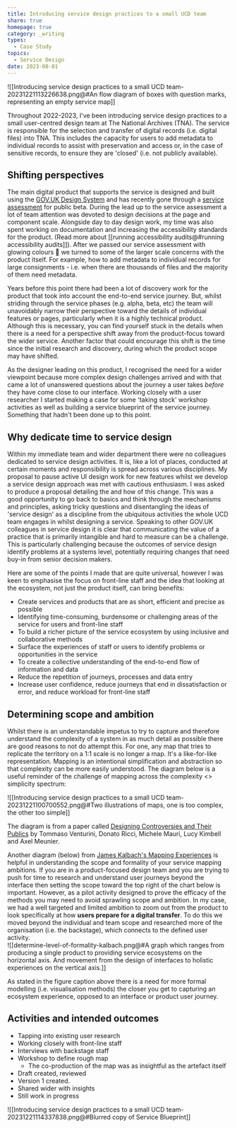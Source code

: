 ```yaml
---
title: Introducing service design practices to a small UCD team
share: true
homepage: true
category: _writing
types:
  - Case Study
topics:
  - Service Design
date: 2023-08-01
---
```



![[Introducing service design practices to a small UCD team-20231221113226638.png@#An flow diagram of boxes with question marks, representing an empty service map]]

Throughout 2022-2023, I've been introducing service design practices to a small user-centred design team at The National Archives (TNA). The service is responsible for the selection and transfer of digital records (i.e. digital files) into TNA. This includes the capacity for users to add metadata to individual records to assist with preservation and access or, in the case of sensitive records, to ensure they are 'closed' (i.e. not publicly available). 

## Shifting perspectives

The main digital product that supports the service is designed and built using the [GOV.UK Design System](https://design-system.service.gov.uk/) and has recently gone through a [service assessment](https://www.gov.uk/service-manual/service-assessments/how-service-assessments-work) for public beta. During the lead up to the service assessment a lot of team attention was devoted to design decisions at the page and component scale. Alongside day to day design work, my time was also spent working on documentation and increasing the accessibility standards for the product. (Read more about [[running accessibility audits@#running accessibility audits]]). After we passed our service assessment with glowing colours 💅 we turned to some of the larger scale concerns with the product itself. For example, how to add metadata to individual records for large consignments - i.e. when there are thousands of files and the majority of them need metadata.  

Years before this point there had been a lot of discovery work for the product that took into account the end-to-end service journey. But, whilst striding through the service phases (e.g. alpha, beta, etc) the team will unavoidably narrow their perspective toward the details of individual features or pages, particularly when it is a highly technical product. Although this is necessary, you can find yourself stuck in the details when there is a need for a perspective shift away from the product-focus toward the wider service. Another factor that could encourage this shift is the time since the initial research and discovery, during which the product scope may have shifted. 

As the designer leading on this product, I recognised the need for a wider viewpoint because more complex design challenges arrived and with that came a lot of unanswered questions about the journey a user takes *before* they have come close to our interface. Working closely with a user researcher I started making a case for some 'taking stock' workshop activities as well as building a service blueprint of the service journey. Something that hadn't been done up to this point.   

## Why dedicate time to service design

Within my immediate team and wider department there were no colleagues dedicated to service design activities. It is, like a lot of places, conducted at certain moments and responsibility is spread across various disciplines. My proposal to pause active UI design work for new features whilst we develop a service design approach was met with cautious enthusiasm. I was asked to produce a proposal detailing the and how of this change. This was a good opportunity to go back to basics and think through the mechanisms and principles, asking tricky questions and disentangling the ideas of 'service design' as a discipline from the ubiquitous activities the whole UCD team engages in whilst  designing a service. Speaking to other GOV.UK colleagues in service design it is clear that communicating the value of a practice that is primarily intangible and hard to measure can be a challenge. This is particularly challenging because the outcomes of service design identify problems at a systems level, potentially requiring changes that need buy-in from senior decision makers. 

Here are some of the points I made that are quite universal, however I was keen to emphasise the focus on front-line staff and the idea that looking at the ecosystem, not just the product itself, can bring benefits:

* Create services and products that are as short, efficient and precise as possible
* Identifying time-consuming, burdensome or challenging areas of the service for users and front-line staff 
* To build a richer picture of the service ecosystem by using inclusive and collaborative methods
* Surface the experiences of staff or users to identify problems or opportunities in the service 
* To create a collective understanding of the end-to-end flow of information and data
* Reduce the repetition of journeys, processes and data entry
* Increase user confidence, reduce journeys that end in dissatisfaction or error, and reduce workload for front-line staff

## Determining scope and ambition

Whilst there is an understandable impetus to try to capture and therefore understand the complexity of a system in as much detail as possible there are good reasons to not do attempt this. For one, any map that tries to replicate the territory on a 1:1 scale is no longer a map. It's a like-for-like representation. Mapping is an intentional simplification and abstraction so that complexity can be more easily understood. The diagram below is a useful reminder of the challenge of mapping across the complexity <> simplicity spectrum:

![[Introducing service design practices to a small UCD team-20231221100700552.png@#Two illustrations of maps, one is too complex, the other too simple]]

The diagram is from a paper called [Designing Controversies and Their Publics](https://hal.science/hal-01672300/document) by Tommaso Venturini, Donato Ricci, Michele Mauri, Lucy Kimbell and Axel Meunier. 

Another diagram (below) from [James Kalbach's Mapping Experiences](https://www.oreilly.com/library/view/mapping-experiences/9781491923528/) is helpful in understanding the scope and formality of your service mapping ambitions. If you are in a product-focused design team and you are trying to push for time to research and understand user journeys beyond the interface then setting the scope toward the top right of the chart below is important. However, as a pilot activity designed to prove the efficacy of the methods you may need to avoid sprawling scope and ambition. In my case, we had a well targeted and limited ambition to zoom out from the product to look specifically at how **users prepare for a digital transfer**. To do this we moved beyond the individual and team scope and researched more of the organisation (i.e. the backstage), which connects to the defined user activity.   
![[determine-level-of-formality-kalbach.png@#A graph which ranges from producing a single product to providing service ecosystems on the horizontal axis. And movement from the design of interfaces to holistic experiences on the vertical axis.]]

As stated in the figure caption above there is a need for more formal modelling (i.e. visualisation methods) the closer you get to capturing an ecosystem experience, opposed to an interface or product user journey. 

## Activities and intended outcomes

* Tapping into existing user research
* Working closely with front-line staff
* Interviews with backstage staff
* Workshop to define rough map
	* The co-production of the map was as insightful as the artefact itself
* Draft created, reviewed
* Version 1 created. 
* Shared wider with insights 
* Still work in progress

![[Introducing service design practices to a small UCD team-20231221114337838.png@#Blurred copy of Service Blueprint]]



<!--


- Context & Users
- Problem
- Approach
- Outcomes

- Reasons (Individual)
	- Working at the micro level without a view on the position of the user when they reach that touchpoint, page or component
- Reasons (Organisational)
	- A department that has historically focused on creating robust, effective and efficient technology. Also, heavily driven by process, policy and staff with domain expertise. 
	- In recent years moving into a space of user-centred digital services.
	- Products are first and foremost oriented around the capacity of new technology, i.e. sending documents over the network replacing sending them on a hard drive. 


- Transfer support staff are often engaged in 121 support of complex processes, guiding users in the use of software and helping them understand technical or organisational requirements. 

- In user research, it is clear that our end users see that they are providing us (i.e. the organisation) with a service. Potentially this is due to the complexity and burden our service and product puts onto the user.  
-->